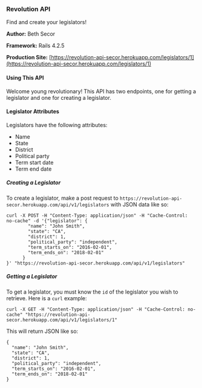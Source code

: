 ### Revolution API

Find and create your legislators!

**Author:** Beth Secor

**Framework:** Rails 4.2.5

**Production Site:** [https://revolution-api-secor.herokuapp.com/legislators/1](https://revolution-api-secor.herokuapp.com/legislators/1)

#### Using This API

Welcome young revolutionary! This API has two endpoints, one for getting a legislator and one for creating a legislator.

#### Legislator Attributes

Legislators have the following attributes:

- Name
- State
- District
- Political party
- Term start date
- Term end date

##### Creating a Legislator

To create a legislator, make a post request to `https://revolution-api-secor.herokuapp.com/api/v1/legislators` with JSON data like so:

```
curl -X POST -H "Content-Type: application/json" -H "Cache-Control: no-cache" -d '{"legislator": {
        "name": "John Smith",
        "state": "CA",
        "district": 1,
        "political_party": "independent",
        "term_starts_on": "2016-02-01",
        "term_ends_on": "2018-02-01"
      }
}' "https://revolution-api-secor.herokuapp.com/api/v1/legislators"
```

##### Getting a Legislator

To get a legislator, you must know the `id` of the legislator you wish to retrieve. Here is a `curl` example:

```
curl -X GET -H "Content-Type: application/json" -H "Cache-Control: no-cache" "https://revolution-api-secor.herokuapp.com/api/v1/legislators/1"
```

This will return JSON like so:

```
{
  "name": "John Smith",
  "state": "CA",
  "district": 1,
  "political_party": "independent",
  "term_starts_on": "2016-02-01",
  "term_ends_on": "2018-02-01"
}
```
